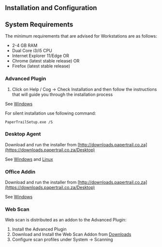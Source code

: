 ## Installation and Configuration

## System Requirements
The minimum requirements that are advised for Workstations are as follows:
* 2-4 GB RAM
* Dual Core i3/i5 CPU
* Internet Explorer 11/Edge OR
* Chrome (latest stable release) OR
* Firefox (latest stable release)

### Advanced Plugin
1. Click on Help / Cog -> Check Installation and then follow the instructions that will guide you through the installation process

See [Windows](http://docs.papertrail.co.za/Installation/advanced-plugin)

For silent installation use following command:
```
PaperTrailSetup.exe /S
```

### Desktop Agent

Download and run the installer from [http://downloads.papertrail.co.za](https://downloads.papertrail.co.za/Desktop)

See [Windows](http://docs.papertrail.co.za/Installation/desktop-agent) and [Linux](http://docs.papertrail.co.za/Installation/desktop-agent-linux)
### Office Addin

Download and run the installer from [http://downloads.papertrail.co.za](https://downloads.papertrail.co.za/Desktop)

See [Windows](http://docs.papertrail.co.za/Installation/msoffice)
### Web Scan

Web scan is distributed as an addon to the Advanced Plugin:

1. Install the Advanced Plugin
2. Download and Install the Web Scan Addon from [Downloads](https://downloads.papertrail.co.za/scan)
3. Configure scan profiles under System -> Scanning

